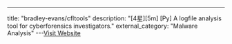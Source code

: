 ---
title: "bradley-evans/cfltools"
description: "[4星][5m] [Py]  A logfile analysis tool for cyberforensics investigators."
external_category: "Malware Analysis"
---[Visit Website](https://github.com/bradley-evans/cfltools)

